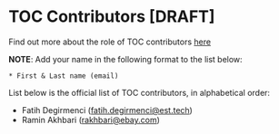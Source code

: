# TOC Contributors [DRAFT]

Find out more about the role of TOC contributors [here](CONTRIBUTING.md#toc-contributors)

__NOTE__: Add your name in the following format to the list below:
```
* First & Last name (email)
```

List below is the official list of TOC contributors, in alphabetical order:

* Fatih Degirmenci (fatih.degirmenci@est.tech)
* Ramin Akhbari (rakhbari@ebay.com)

